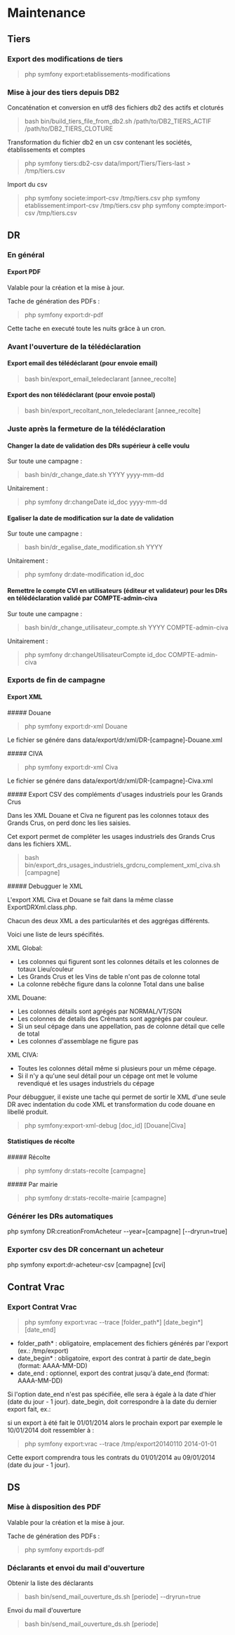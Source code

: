 Maintenance
===========

Tiers
-----

### Export des modifications de tiers

 > php symfony export:etablissements-modifications

### Mise à jour des tiers depuis DB2

Concaténation et conversion en utf8 des fichiers db2 des actifs et cloturés  

 > bash bin/build_tiers_file_from_db2.sh /path/to/DB2_TIERS_ACTIF /path/to/DB2_TIERS_CLOTURE

Transformation du fichier db2 en un csv contenant les sociétés, établissements et comptes

 > php symfony tiers:db2-csv data/import/Tiers/Tiers-last > /tmp/tiers.csv

Import du csv

 > php symfony societe:import-csv /tmp/tiers.csv
 > php symfony etablissement:import-csv /tmp/tiers.csv
 > php symfony compte:import-csv /tmp/tiers.csv

DR
--

### En général

#### Export PDF

Valable pour la création et la mise à jour.

Tache de génération des PDFs :

 > php symfony export:dr-pdf

Cette tache en executé toute les nuits grâce à un cron.

### Avant l'ouverture de la télédéclaration

#### Export email des télédéclarant (pour envoie email)

 > bash bin/export_email_teledeclarant [annee_recolte]

#### Export des non télédéclarant (pour envoie postal)

 > bash bin/export_recoltant_non_teledeclarant [annee_recolte]

### Juste après la fermeture de la télédéclaration

#### Changer la date de validation des DRs supérieur à celle voulu

Sur toute une campagne :

 > bash bin/dr_change_date.sh YYYY yyyy-mm-dd

Unitairement :

 > php symfony dr:changeDate id_doc yyyy-mm-dd

#### Egaliser la date de modification sur la date de validation

Sur toute une campagne :

 > bash bin/dr_egalise_date_modification.sh YYYY

Unitairement :

 > php symfony dr:date-modification id_doc

#### Remettre le compte CVI en utilisateurs (éditeur et validateur) pour les DRs en télédéclaration validé par COMPTE-admin-civa

Sur toute une campagne :

 > bash bin/dr_change_utilisateur_compte.sh YYYY COMPTE-admin-civa

Unitairement :

 > php symfony dr:changeUtilisateurCompte id_doc COMPTE-admin-civa

### Exports de fin de campagne

#### Export XML

##### Douane

 > php symfony export:dr-xml <campagne> Douane

Le fichier se génére dans data/export/dr/xml/DR-[campagne]-Douane.xml

##### CIVA

 > php symfony export:dr-xml <campagne> Civa

Le fichier se génére dans data/export/dr/xml/DR-[campagne]-Civa.xml

##### Export CSV des compléments d'usages industriels pour les Grands Crus

Dans les XML Douane et Civa ne figurent pas les colonnes totaux des Grands Crus, on perd donc les lies saisies.

Cet export permet de compléter les usages industriels des Grands Crus dans les fichiers XML.

 > bash bin/export_drs_usages_industriels_grdcru_complement_xml_civa.sh [campagne]

##### Debugguer le XML

L'export XML Civa et Douane se fait dans la même classe ExportDRXml.class.php.

Chacun des deux XML a des particularités et des aggrégas différents.

Voici une liste de leurs spécifités.

XML Global:

* Les colonnes qui figurent sont les colonnes détails et les colonnes de totaux Lieu/couleur
* Les Grands Crus et les Vins de table n'ont pas de colonne total
* La colonne rebêche figure dans la colonne Total dans une balise <colonneAss>

XML Douane:

* Les colonnes détails sont agrégés par NORMAL/VT/SGN
* Les colonnes de details des Crémants sont aggrégés par couleur.
* Si un seul cépage dans une appellation, pas de colonne détail que celle de total
* Les colonnes d'assemblage ne figure pas

XML CIVA:

* Toutes les colonnes détail même si plusieurs pour un même cépage.
* Si il n'y a qu'une seul détail pour un cépage ont met le volume revendiqué et les usages industriels du cépage

Pour débugguer, il existe une tache qui permet de sortir le XML d'une seule DR avec indentation du code XML et transformation du code douane en libellé produit.

> php symfony:export-xml-debug [doc_id] [Douane|Civa]

#### Statistiques de récolte

##### Récolte

 > php symfony dr:stats-recolte [campagne]

##### Par mairie

 > php symfony dr:stats-recolte-mairie [campagne]

### Générer les DRs automatiques

php symfony DR:creationFromAcheteur --year=[campagne] [--dryrun=true]

### Exporter csv des DR concernant un acheteur

php symfony export:dr-acheteur-csv [campagne] [cvi]

Contrat Vrac
------------

### Export Contrat Vrac

 > php symfony export:vrac --trace [folder_path*] [date_begin*] [date_end]

* folder_path* : obligatoire, emplacement des fichiers générés par l'export (ex.: /tmp/export)
* date_begin* : obligatoire, export des contrat à partir de date_begin (format: AAAA-MM-DD)
* date_end : optionnel, export des contrat jusqu'à date_end (format: AAAA-MM-DD)

Si l'option date_end n'est pas spécifiée, elle sera à égale à la date d'hier (date du jour - 1 jour).
date_begin, doit correspondre à la date du dernier export fait, ex.:

si un export à été fait le 01/01/2014 alors le prochain export par exemple le 10/01/2014 doit ressembler à :

 > php symfony export:vrac --trace /tmp/export20140110 2014-01-01

Cette export comprendra tous les contrats du 01/01/2014 au 09/01/2014 (date du jour - 1 jour).

DS
--

### Mise à disposition des PDF

Valable pour la création et la mise à jour.

Tache de génération des PDFs :

 > php symfony export:ds-pdf

### Déclarants et envoi du mail d'ouverture

Obtenir la liste des déclarants

 > bash bin/send_mail_ouverture_ds.sh [periode] --dryrun=true

Envoi du mail d'ouverture

 > bash bin/send_mail_ouverture_ds.sh [periode]
